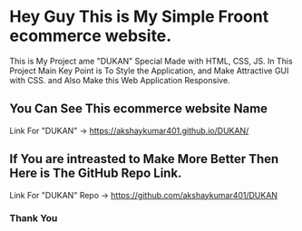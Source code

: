 # Hey Guy This is My Simple Froont ecommerce website. <DUKAN>

This is My Project ame "DUKAN" Special Made with HTML, CSS, JS.
In This Project Main Key Point is To Style the Application, and Make Attractive GUI with CSS.
and Also Make this Web Application Responsive.

## You Can See This ecommerce website Name <DUKAN>

Link For "DUKAN" -> https://akshaykumar401.github.io/DUKAN/

## If You are intreasted to Make More Better Then Here is The GitHub Repo Link.

Link For "DUKAN" Repo -> https://github.com/akshaykumar401/DUKAN

### Thank You
